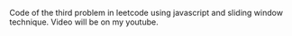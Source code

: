 Code of the third problem in leetcode using javascript and sliding window technique. Video will be on my youtube.
